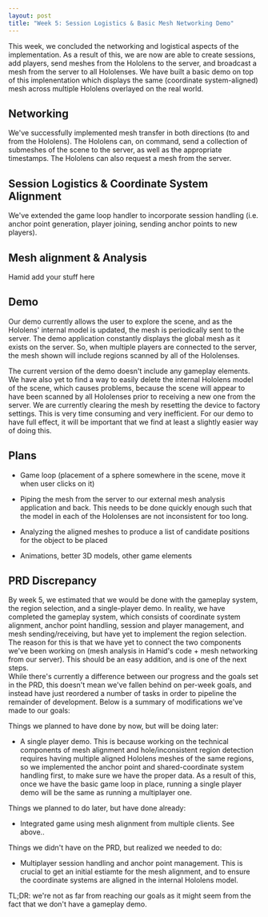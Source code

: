 ```yaml
---
layout: post
title: "Week 5: Session Logistics & Basic Mesh Networking Demo"
---
```


This week, we concluded the networking and logistical aspects of the implementation. As a result of this, we are now are able to create sessions, add players, send meshes from the Hololens to the server, and broadcast a mesh from the server to all Hololenses. We have built a basic demo on top of this implenentation which displays the same (coordinate system-aligned) mesh across multiple Hololens overlayed on the real world.  

## Networking
We've successfully implemented mesh transfer in both directions (to and from the Hololens). The Hololens can, on command, send a collection of submeshes of the scene to the server, as well as the appropriate timestamps. The Hololens can also request a mesh from the server.   

## Session Logistics & Coordinate System Alignment
We've extended the game loop handler to incorporate session handling (i.e. anchor point generation, player joining, sending anchor points to new players). 

## Mesh alignment & Analysis
Hamid add your stuff here

## Demo
Our demo currently allows the user to explore the scene, and as the Hololens' internal model is updated, the mesh is periodically sent to the server. The demo application constantly displays the global mesh as it exists on the server. So, when multiple players are connected to the server, the mesh shown will include regions scanned by all of the Hololenses.

The current version of the demo doesn't include any gameplay elements. We have also yet to find a way to easily delete the internal Hololens model of the scene, which causes problems, because the scene will appear to have been scanned by all Hololenses prior to receiving a new one from the server. We are currently clearing the mesh by resetting the device to factory settings. This is very time consuming and very inefficient. For our demo to have full effect, it will be important that we find at least a slightly easier way of doing this.

## Plans
 - Game loop (placement of a sphere somewhere in the scene, move it when user clicks on it)
  
 - Piping the mesh from the server to our external mesh analysis application and back. This needs to be done quickly enough such that the model in each of the Hololenses are not inconsistent for too long.

 - Analyzing the aligned meshes to produce a list of candidate positions for the object to be placed

 - Animations, better 3D models, other game elements

## PRD Discrepancy
  By week 5, we estimated that we would be done with the gameplay system, the region selection, and a single-player demo. In reality, we have completed the gameplay system, which consists of coordinate system alignment, anchor point handling, session and player management, and mesh sending/receiving, but have yet to implement the region selection. The reason for this is that we have yet to connect the two components we've been working on (mesh analysis in Hamid's code + mesh networking from our server). This should be an easy addition, and is one of the next steps.  
While there's currently a difference between our progress and the goals set in the PRD, this doesn't mean we've fallen behind on per-week goals, and instead have just reordered a number of tasks in order to pipeline the remainder of development. Below is a summary of modifications we've made to our goals:

Things we planned to have done by now, but will be doing later:

- A single player demo. This is because working on the technical components of mesh alignment and hole/inconsistent region detection requires having multiple aligned Hololens meshes of the same regions, so we implemented the anchor point and shared-coordinate system handling first, to make sure we have the proper data. As a result of this, once we have the basic game loop in place, running a single player demo will be the same as running a multiplayer one. 

Things we planned to do later, but have done already:

- Integrated game using mesh alignment from multiple clients. See above..

Things we didn't have on the PRD, but realized we needed to do:

- Multiplayer session handling and anchor point management. This is crucial to get an initial estiamte for the mesh alignment, and to ensure the coordinate systems are aligned in the internal Hololens model. 

TL;DR: we're not as far from reaching our goals as it might seem from the fact that we don't have a gameplay demo. 
